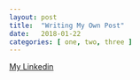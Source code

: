 ```yaml
---
layout: post
title:  "Writing My Own Post"
date:   2018-01-22
categories: [ one, two, three ]
---
```


[My Linkedin](https://www.linkedin.com/feed/?trk=)

